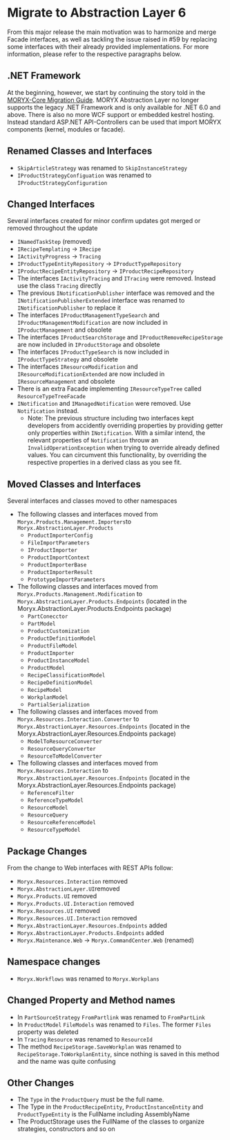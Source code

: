 # Migrate to Abstraction Layer 6
From this major release the main motivation was to harmonize and merge Facade interfaces, as well as tackling the issue raised in #59 by replacing some interfaces with their already provided implementations.
For more information, please refer to the respective paragraphs below.

## .NET Framework
At the beginning, however, we start by continuing the story told in the [MORYX-Core Migration Guide](https://github.com/PHOENIXCONTACT/MORYX-Core/blob/future/docs/migrations/v3_to_v4.md#migrate-to-core-v4).
MORYX Abstraction Layer no longer supports the legacy .NET Framework and is only available for .NET 6.0 and above. There is also no more WCF support or embedded kestrel hosting. Instead standard ASP.NET API-Controllers can be used that import MORYX components (kernel, modules or facade).

## Renamed Classes and Interfaces
- `SkipArticleStrategy` was renamed to `SkipInstanceStrategy`
- `IProductStrategyConfiguation` was renamed to `IProductStrategyConfiguration`

## Changed Interfaces
Several interfaces created for minor confirm updates got merged or removed throughout the update
- `INamedTaskStep` (removed)
- `IRecipeTemplating` -> `IRecipe`
- `IActivityProgress` -> `Tracing`
- `IProductTypeEntityRepository` -> `IProductTypeRepository`
- `IProductRecipeEntityRepository` -> `IProductRecipeRepository`
- The interfaces `IActivityTracing` and `ITracing` were removed. Instead use the class `Tracing` directly
- The previous `INotificationPublisher` interface was removed and the `INotificationPublisherExtended` interface was renamed to `INotificationPublisher` to replace it
- The interfaces `IProductManagementTypeSearch` and `IProductManagementModification` are now included in `IProductManagement` and obsolete
- The interfaces `IProductSearchStorage` and `IProductRemoveRecipeStorage` are now included in `IProductStorage` and obsolete
- The interfaces `IProductTypeSearch` is now included in `IProductTypeStrategy` and obsolete
- The interfaces `IResourceModification` and `IResourceModificationExtended` are now included in `IResourceManagement` and obsolete 
- There is an extra Facade implementing `IResourceTypeTree` called `ResourceTypeTreeFacade`
- `INotification` and `IManagedNotification` were removed. Use `Notification` instead.
  * Note: The previous structure including two interfaces kept developers from accidently overriding properties by providing getter only properties within `INotification`. With a similar intend, the relevant properties of `Notification` throuw an `InvalidOperationException` when trying to override already defined values. You can circumvent this functionality, by overriding the respective properties in a derived class as you see fit.

## Moved Classes and Interfaces
Several interfaces and classes moved to other namespaces
- The following classes and interfaces moved from `Moryx.Products.Management.Importers`to  `Moryx.AbstractionLayer.Products`
  - `ProductImporterConfig` 
  - `FileImportParameters`
  - `IProductImporter`
  - `ProductImportContext`
  - `ProductImporterBase`
  - `ProductImporterResult`
  - `PrototypeImportParameters`
- The following classes and interfaces moved from `Moryx.Products.Management.Modification` to `Moryx.AbstractionLayer.Products.Endpoints` (located in the Moryx.AbstractionLayer.Products.Endpoints package)
  - `PartConecctor`
  - `PartModel`
  - `ProductCustomization`
  - `ProductDefinitionModel`
  - `ProductFileModel`
  - `ProductImporter`
  - `ProductInstanceModel`
  - `ProductModel`
  - `RecipeClassificationModel`
  - `RecipeDefinitionModel`
  - `RecipeModel`
  - `WorkplanModel`
  - `PartialSerialization`
- The following classes and interfaces moved from `Moryx.Resources.Interaction.Converter` to `Moryx.AbstractionLayer.Resources.Endpoints` (located in the Moryx.AbstractionLayer.Resources.Endpoints package)
  - `ModelToResourceConverter`
  - `ResourceQueryConverter`
  - `ResourceToModelConverter`
- The following classes and interfaces moved from `Moryx.Resources.Interaction` to `Moryx.AbstractionLayer.Resources.Endpoints` (located in the Moryx.AbstractionLayer.Resources.Endpoints package)
  - `ReferenceFilter`
  - `ReferenceTypeModel`
  - `ResourceModel`
  - `ResourceQuery`
  - `ResourceReferenceModel`
  - `ResourceTypeModel` 

## Package Changes
From the change to Web interfaces with REST APIs follow: 
 - `Moryx.Resources.Interaction` removed
 - `Moryx.AbstractionLayer.UI`removed
 - `Moryx.Products.UI` removed
 - `Moryx.Products.UI.Interaction` removed
 - `Moryx.Resources.UI` removed
 - `Moryx.Resources.UI.Interaction` removed
 - `Moryx.AbstractionLayer.Resources.Endpoints` added
 - `Moryx.AbstractionLayer.Products.Endpoints` added
 - `Moryx.Maintenance.Web` -> `Moryx.CommandCenter.Web` (renamed)

## Namespace changes
- `Moryx.Workflows` was renamed to `Moryx.Workplans`

## Changed Property and Method names
- In `PartSourceStrategy` `FromPartlink` was renamed to `FromPartLink`
- In `ProductModel` `FileModels` was renamed to `Files`. The former `Files` property was deleted
- In `Tracing` `Resource` was renamed to `ResourceId`
- The method `RecipeStorage.SaveWorkplan` was renamed to `RecipeStorage.ToWorkplanEntity`, since nothing is saved in this method and the name was quite confusing

## Other Changes
- The `Type` in the `ProductQuery` must be the full name.
- The Type in the `ProductRecipeEntity`, `ProductInstanceEntity` and `ProductTypeEntity` is the FullName including AssemblyName
- The ProductStorage uses the FullName of the classes to organize strategies, constructors and so on
